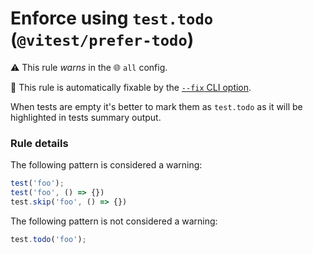 # Enforce using `test.todo` (`@vitest/prefer-todo`)

⚠️ This rule _warns_ in the 🌐 `all` config.

🔧 This rule is automatically fixable by the [`--fix` CLI option](https://eslint.org/docs/latest/user-guide/command-line-interface#--fix).

<!-- end auto-generated rule header -->

When tests are empty it's better to mark them as `test.todo` as it will be highlighted in tests summary output.

### Rule details

The following pattern is considered a warning:

```js
test('foo');
test('foo', () => {})
test.skip('foo', () => {})
```

The following pattern is not considered a warning:

```js
test.todo('foo');
```
